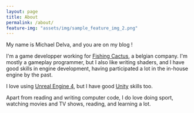 ```yaml
---
layout: page
title: About
permalink: /about/
feature-img: "assets/img/sample_feature_img_2.png"
---
```


My name is Michael Delva, and you are on my blog !

I'm a game developper working for [Fishing Cactus](http://www.fishingcactus.com), a belgian company. I'm mostly a gameplay programmer, but I also like writing shaders, and I have good skills in engine development, having participated a lot in the in-house engine by the past.

I love using [Unreal Engine 4](http://www.unrealengine.com), but I have good [Unity](http://www.unity3d.com) skills too.

Apart from reading and writing computer code, I do love doing sport, watching movies and TV shows, reading, and learning a lot.